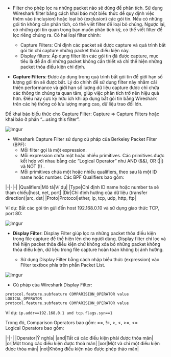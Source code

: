 - Filter cho phép lọc ra những packet nào sẽ dùng để phân tích. Sử dụng Wireshark filter bằng cách khai báo một biểu thức để quy định việc thêm vào (inclusion) hoặc loại bỏ (exclusion) các gói tin. Nếu có những gói tin không cần phân tích, có thể viết filter để loại bỏ chúng. Ngược lại, có những gói tin quan trọng bạn muốn phân tích kỹ, có thể viết filter để lọc riêng chúng ra. Có hai loại filter chính:
  + Capture Filters: Chỉ định các packet sẽ được capture và quá trình bắt gói tin chỉ capture những packet thỏa điều kiện này.
  + Display filters: Áp dụng filter lên các gói tin đã được capture, mục tiêu là để ẩn đi những packet không cần thiết và chỉ thể hiện những packet thỏa điều kiện chỉ định.

- **Capture Filters**: Được áp dụng trong quá trình bắt gói tin để giới hạn số lượng gói tin sẽ được bắt. Lý do chính để sử dụng filter này nhằm cải thiện performance và giới hạn số lượng dữ liệu capture được chỉ chứa các thông tin chúng ta quan tâm, giúp việc phân tích trở nên hiệu quả hơn. Điều này cực kỳ hữu ích khi áp dụng bắt gói tin bằng Wireshark trên các hệ thống có lưu lượng mạng cao, dữ liệu trao đổi lớn.

Để khai báo biểu thức cho Capture Filter: Capture => Capture Filters hoặc khai báo ở phần “…using this filter”.

![Imgur](https://i.imgur.com/M9gdd3w.png)

- Wireshark Capture Filter sử dụng cú pháp của Berkeley Packet Filter (BPF):
  + Mỗi filter gọi là một expression.
  + Mỗi expression chứa một hoặc nhiều primitives. Các primitives được kết hợp với nhau bằng các “Logical Operator” như AND (&&), OR (||) và NOT (!) .
  + Mỗi primitives chứa một hoặc nhiều qualifiers, theo sau là một ID name hoặc number. Các BPF Qualifiers bao gồm:

|-|-|-|
|Qualifiers|Mô tả|Ví dụ|
|Type|Chỉ định ID name hoặc number ta sẽ tham chiếu|host, net, port|
|Dir|Chỉ định hướng của dữ liệu (transfer direction)|src, dst|
|Proto|Protocol|ether, ip, tcp, udp, http, ftp|

Ví dụ: Bắt các gói tin gửi đến host 192.168.0.10 và sử dụng giao thức TCP, port 80:

![Imgur](https://i.imgur.com/dZBw826.png)

- **Display Filter**: Display Filter giúp lọc ra những packet thỏa điều kiện trong file capture để thể hiện lên cho người dùng. Display filter chỉ lọc và thể hiện packet thỏa điều kiện chứ không xóa bỏ những packet không thỏa điều kiện, dữ liệu trong file capture hoàn toàn không bị ảnh hưởng.

  + Sử dụng Display Filter bằng cách nhập biểu thức (expression) vào Filter textbox phía trên phần Packet List.

![Imgur](https://i.imgur.com/4IRJ4RI.png)

+ Cú pháp của Wireshark Display Filter:   <br/>

```
protocol.feature.subfeature COMPARISION_OPERATOR value LOGICAL_OPERATOR
protocol.feature.subfeature COMPARISION_OPERATOR value
```

Ví dụ: ```ip.addr==192.168.0.1 and tcp.flags.syn==1```

Trong đó, Comparison Operators bao gồm: ==, !=, >, <, >=, <=   <br/>
Logical Operators bao gồm: 

|-|-|
|Operator|Ý nghĩa|
|and|Tất cả các điều kiện phải được thỏa mãn|
|or|Một trong các điều kiện được thoả mãn|
|xor|Một và chỉ một điều kiện được thỏa mãn|
|not|Không điều kiện nào được phép thảo mãn|


